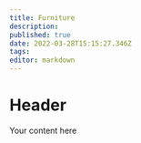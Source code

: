 ```yaml
---
title: Furniture
description: 
published: true
date: 2022-03-28T15:15:27.346Z
tags: 
editor: markdown
---
```


# Header
Your content here